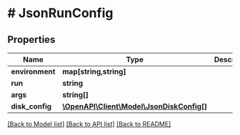 # # JsonRunConfig

## Properties

Name | Type | Description | Notes
------------ | ------------- | ------------- | -------------
**environment** | **map[string,string]** |  | [optional]
**run** | **string** |  | [optional]
**args** | **string[]** |  | [optional]
**disk_config** | [**\OpenAPI\Client\Model\JsonDiskConfig[]**](JsonDiskConfig.md) |  | [optional]

[[Back to Model list]](../../README.md#models) [[Back to API list]](../../README.md#endpoints) [[Back to README]](../../README.md)
